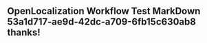 <properties
ms.topic="hero-topic1"
ms.test1="hero-topic"
ms.test2="test"/>

## OpenLocalization Workflow Test MarkDown 53a1d717-ae9d-42dc-a709-6fb15c630ab8 thanks!
